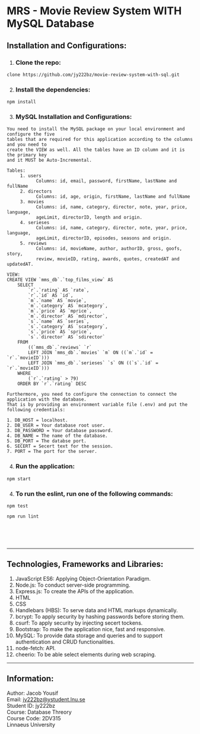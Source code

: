 # MRS - Movie Review System WITH MySQL Database
## Installation and Configurations:
1. ### Clone the repo:

~~~
clone https://github.com/jy222bz/movie-review-system-with-sql.git
~~~

2. ### Install the dependencies:
~~~
npm install
~~~

3. ### MySQL Installation and Configurations:
~~~
You need to install the MySQL package on your local environment and configure the five 
tables that are required for this application according to the columns and you need to
create the VIEW as well. All the tables have an ID column and it is the primary key
and it MUST be Auto-Incremental.

Tables:
     1. users 
           Columns: id, email, password, firstName, lastName and fullName
     2. directors
           Columns: id, age, origin, firstName, lastName and fullName 
     3. movies
           Columns: id, name, category, director, note, year, price, language, 
           ageLimit, directorID, length and origin.
     4. serieses
           Columns: id, name, category, director, note, year, price, language, 
           ageLimit, directorID, episodes, seasons and origin. 
     5. reviews
           Columns: id, movieName, author, authorID, gross, goofs, story, 
           review, movieID, rating, awards, quotes, createdAT and updatedAT.

VIEW:
CREATE VIEW `mms_db`.`top_films_view` AS
    SELECT 
        `r`.`rating` AS `rate`,
        `r`.`id` AS `id`,
        `m`.`name` AS `movie`,
        `m`.`category` AS `mcategory`,
        `m`.`price` AS `mprice`,
        `m`.`director` AS `mdirector`,
        `s`.`name` AS `series`,
        `s`.`category` AS `scategory`,
        `s`.`price` AS `sprice`,
        `s`.`director` AS `sdirector`
    FROM
        ((`mms_db`.`reviews` `r`
        LEFT JOIN `mms_db`.`movies` `m` ON ((`m`.`id` = `r`.`movieID`)))
        LEFT JOIN `mms_db`.`serieses` `s` ON ((`s`.`id` = `r`.`movieID`)))
    WHERE
        (`r`.`rating` > 79)
    ORDER BY `r`.`rating` DESC

Furthermore, you need to configure the connection to connect the application with the database. 
That is by providing an environment variable file (.env) and put the following credentials: 

1. DB_HOST = localhost.
2. DB_USER = Your database root user.
3. DB_PASSWORD = Your database password.
4. DB_NAME = The name of the database.
5. DB_PORT = The databse port.
6. SECERT = Secert text for the session.
7. PORT = The port for the server.
~~~

4. ### Run the application:
~~~
npm start
~~~
4. ### To run the eslint, run one of the following commands:
~~~
npm test
~~~
~~~
npm run lint
~~~
<br><br><br>
_____

## Technologies, Frameworks and Libraries:
1. JavaScript ES6: Applying Object-Orientation Paradigm.
2. Node.js: To conduct server-side programming.
3. Express.js: To create the APIs of the application.
4. HTML
5. CSS
6. Handlebars (HBS): To serve data and HTML markups dynamically.
7. bcrypt: To apply security by hashing passwords before storing them.
8. csurf: To apply security by injecting secert tockens.
9. Bootstrap: To make the application nice, fast and responsive.
10. MySQL: To provide data storage and queries and to support authentication and CRUD functionalities.
10. node-fetch:  API.
10. cheerio: To be able select elements during web scraping.

___

## Information:
Author: Jacob Yousif <br>
Email: jy222bz@ystudent.lnu.se <br>
Student ID: jy222bz <br>
Course: Database Threory <br>
Course Code: 2DV315 <br>
Linnaeus University <br>




